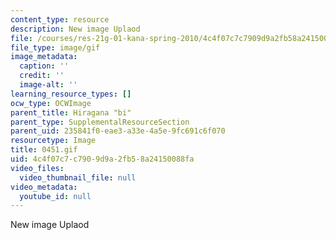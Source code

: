 ```yaml
---
content_type: resource
description: New image Uplaod
file: /courses/res-21g-01-kana-spring-2010/4c4f07c7c7909d9a2fb58a24150088fa_0451.gif
file_type: image/gif
image_metadata:
  caption: ''
  credit: ''
  image-alt: ''
learning_resource_types: []
ocw_type: OCWImage
parent_title: Hiragana "bi"
parent_type: SupplementalResourceSection
parent_uid: 235841f0-eae3-a33e-4a5e-9fc691c6f070
resourcetype: Image
title: 0451.gif
uid: 4c4f07c7-c790-9d9a-2fb5-8a24150088fa
video_files:
  video_thumbnail_file: null
video_metadata:
  youtube_id: null
---
```

New image Uplaod

